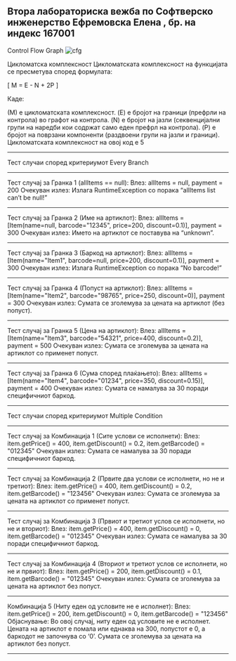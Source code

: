 Втора лабораториска вежба по Софтверско инженерство
Ефремовска Елена , бр. на индекс 167001
-------------------------------------------------------------------
Control Flow Graph
![cfg](https://github.com/elenaefremovskainf/SI_2024_lab2_167001/assets/166954400/dee234f4-4f9f-4f28-a7c8-07cb93e0bcf6)


Цикломатска комплексност
Цикломатската комплексност на функцијата се пресметува според формулата:

[ M = E - N + 2P ]

Каде:

(M) е цикломатската комплексност.
(E) е бројот на граници (префрли на контрола) во графот на контрола.
(N) е бројот на јазли (секвенцијални групи на наредби кои содржат само еден префрл на контрола).
(P) е бројот на поврзани компоненти (раздвоени групи на јазли и граници).
Цикломатската комплексност на овој код е 5
______________________________________________________________________________________________________________________________________
Тест случаи според критериумот Every Branch
___________________________________________________________________________________________________________________________________
Тест случај за Гранка 1 (allItems == null):
Влез: allItems = null, payment = 200
Очекуван излез: Излага RuntimeException со порака “allItems list can’t be null!”
_________________________________________________________________________________________________________________________________
Тест случај за Гранка 2 (Име на артиклот):
Влез: allItems = [Item(name=null, barcode="12345", price=200, discount=0.1)], payment = 300
Очекуван излез: Името на артиклот се поставува на “unknown”.
_____________________________________________________________________________________________________________________________
Тест случај за Гранка 3 (Баркод на артиклот):
Влез: allItems = [Item(name="Item1", barcode=null, price=200, discount=0.1)], payment = 300
Очекуван излез: Излага RuntimeException со порака “No barcode!”
__________________________________________________________________________________________________________________________________
Тест случај за Гранка 4 (Попуст на артиклот):
Влез: allItems = [Item(name="Item2", barcode="98765", price=250, discount=0)], payment = 300
Очекуван излез: Сумата се зголемува за цената на артиклот (без попуст).
____________________________________________________________________________________________________________________________________
Тест случај за Гранка 5 (Цена на артиклот):
Влез: allItems = [Item(name="Item3", barcode="54321", price=400, discount=0.2)], payment = 500
Очекуван излез: Сумата се зголемува за цената на артиклот со применет попуст.
____________________________________________________________________________________________________
Тест случај за Гранка 6 (Сума според плаќањето):
Влез: allItems = [Item(name="Item4", barcode="01234", price=350, discount=0.15)], payment = 400
Очекуван излез: Сумата се намалува за 30 поради специфичниот баркод.
_________________________________________________________________________________________________________________________________________
Тест случаи според критериумот Multiple Condition
______________________________________________________________________________________________________________

Тест случај за Комбинација 1 (Сите услови се исполнети):
Влез: item.getPrice() = 400, item.getDiscount() = 0.2, item.getBarcode() = "012345"
Очекуван излез: Сумата се намалува за 30 поради специфичниот баркод.
_________________________________________________________________________________________________
Тест случај за Комбинација 2 (Првите два услови се исполнети, но не и третиот):
Влез: item.getPrice() = 400, item.getDiscount() = 0.2, item.getBarcode() = "123456"
Очекуван излез: Сумата се зголемува за цената на артиклот со применет попуст.
______________________________________________________________________________________________________________
Тест случај за Комбинација 3 (Првиот и третиот услов се исполнети, но не и вториот):
Влез: item.getPrice() = 400, item.getDiscount() = 0, item.getBarcode() = "012345"
Очекуван излез: Сумата се намалува за 30 поради специфичниот баркод.
_______________________________________________________________________________________________________
Тест случај за Комбинација 4 (Вториот и третиот услов се исполнети, но не и првиот):
Влез: item.getPrice() = 200, item.getDiscount() = 0.1, item.getBarcode() = "012345"
Очекуван излез: Сумата се зголемува за цената на артиклот без попуст.
___________________________________________________________________________________________
Комбинација 5 (Ниту еден од условите не е исполнет):
Влез: item.getPrice() = 200, item.getDiscount() = 0, item.getBarcode() = "123456"
Објаснување: Во овој случај, ниту еден од условите не е исполнет. Цената на артиклот е помала или еднаква на 300, попустот е 0, 
а баркодот не започнува со ‘0’. Сумата се зголемува за цената на артиклот без попуст.


_______________________________________________________________________________________________________________________________

